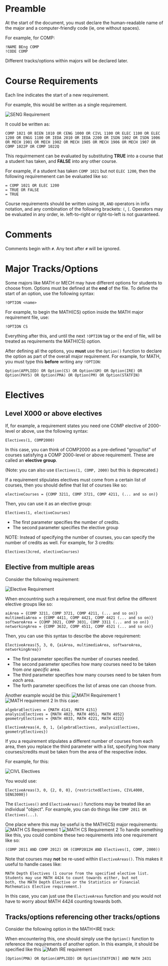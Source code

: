 # Preamble
At the start of the document, you must declare the human-readable name of the major and a computer-friendly code (ie, one without spaces).

For example, for COMP:
```
!NAME BEng COMP
!CODE COMP
```

Different tracks/options within majors will be declared later.
# Course Requirements
Each line indicates the start of a new requirement.

For example, this would be written as a single requirement.

![SENG Requirement](https://user-images.githubusercontent.com/55091936/172810926-8b5fadc9-4568-4c22-a918-a272714d6c80.png)


It could be written as:

```
COMP 1021 OR BIEN 1010 OR CENG 1000 OR CIVL 1100 OR ELEC 1100 OR ELEC 1200 OR ENGG 1100 OR IEDA 2010 OR IEDA 2200 OR ISDN 1002 OR ISDN 1006 OR MECH 1901 OR MECH 1902 OR MECH 1905 OR MECH 1906 OR MECH 1907 OR COMP 1022P OR COMP 1022Q
```

This requirmement can be evaluated by substituting **TRUE** into a course that a student has taken, and **FALSE** into any other course.

For example, if a student has taken `COMP 1021` but not `ELEC 1200`, then the following requiremenent can be evaluated like so:

```
= COMP 1021 OR ELEC 1200
= TRUE OR FALSE
= TRUE
```

Course requirements should be written using `OR`, `AND`  operators in infix notation, and any combination of the following brackets: `(`, `[`. Operators may be evaluated in any order, ie. left-to-right or right-to-left is not guaranteed.

# Comments
Comments begin with `#`. Any text after `#` will be ignored.

# Major Tracks/Options
Some majors like MATH or MECH may have different options for students to choose from.  Options must be defined at the **end** of the file. To define the start of an option, use the following syntax:

```
!OPTION <name>
```

For example, to begin the MATH(CS) option inside the MATH major requirement file, use:

```
!OPTION CS
```

Everything after this, and until the next `!OPTION` tag or the end of file, will be treated as requirements the MATH(CS) option.

After defining all the options, you **must** use the `Option()` function to declare the option as part of the overall major requirement. For example, for MATH, you must type this **before** writing any `!OPTION`:

```
Option(APPLIED) OR Option(CS) OR Option(GM) OR Option(IRE) OR Option(PHYS) OR Option(PMA) OR Option(PM) OR Option(STATFIN)
```

# Electives
## Level X000 or above electives
If, for example, a requirement states you need one COMP elective of 2000-level or above, use the following syntax:

```
Electives(1, COMP2000)
```

In this case, you can think of COMP2000 as a pre-defined "group/list" of courses satisfying a COMP 2000-level or above requirement.
These are called an **elective group**.

(Note: you can also use `Electives(1, COMP, 2000)` but this is deprecated.)

If a requirement stipulates electives must come from a certain list of courses, then you should define that list of courses like so:
```
electiveCourses = {COMP 3211, COMP 3721, COMP 4211, (... and so on)}
```
Then, you can use it as an elective group:
```
Electives(1, electiveCourses)
```

* The first parameter specifies the number of credits. 
* The second parameter specifies the elective group

NOTE: Instead of specifying the number of courses, you can specify the number of credits as well. For example, for 3 credits:
```
Electives(3cred, electiveCourses)
```

## Elective from multiple areas
Consider the following requirement:

![Elective Requirement](https://user-images.githubusercontent.com/55091936/172811017-54426178-3cf6-41ba-b64b-d0b4d77a0857.png)

When encountring such a requirement, one must first define the different elective groups like so:

```
aiArea = {COMP 3211, COMP 3721, COMP 4211, (... and so on)}
multimediaArea = {COMP 4411, COMP 4421, COMP 4421 (... and so on)}
softwareArea = {COMP 3021, COMP 3031, COMP 3311 (... and so on)}
networkingArea = {COMP 3632, COMP 4511, COMP 4521 (... and so on)}
```

Then, you can use this syntax to describe the above requirement:

```
ElectiveAreas(5, 3, 0, {aiArea, multimediaArea, softwareArea, networkingArea})
```

* The first parameter specifies the number of courses needed. 
* The second parameter specifies how many courses need to be taken from *one specific* area. 
* The third parameter specifies how many courses need to be taken from *each* area.
* The forth parameter specifices the list of areas one can choose from.

Another example would be this:
![MATH Requirement 1](https://user-images.githubusercontent.com/55091936/172815710-41167869-e7c5-4a7c-a593-5bfc21329f47.png)
![MATH requirement 2](https://user-images.githubusercontent.com/55091936/172815739-b908738b-3e69-4db2-8622-fac9ee5f4c1a.png)
In this case:

```
algebraElectives = {MATH 4141, MATH 4151}
analysisElectives = {MATH 4023, MATH 4051, MATH 4052}
geometryElectives = {MATH 4033, MATH 4221, MATH 4223}

ElectiveAreas(4, 0, 1, {algebraElectives, analysisElectives, geometryElectives})
```
If you a requirement stipulates a different number of courses from each area, 
then you replace the third parameter with a list, specifying how many courses/credits must be taken
from the area of the respective index.

For example, for this:

![CIVL Electives](https://user-images.githubusercontent.com/55091936/173074801-6b16e781-3b00-42d8-8a49-3f138aaf962a.png)

You would use:
```
ElectiveAreas(3, 0, {2, 0, 0}, {restrictedElectives, CIVL4000, SENG3000})
```

The `Electives()` and `ElectiveAreas()` functions may be treated like an individual "object". For example, you can do things like `COMP 2011 OR Electives(...)`.

One place where this may be useful is the MATH(CS) major requirements:
![MATH CS Requirement 1](https://user-images.githubusercontent.com/55091936/172811138-0d927768-c78f-4c95-84c0-15de9c4a2536.png)
![MATH CS Requirement 2](https://user-images.githubusercontent.com/55091936/172811145-a829a373-8aef-4eeb-9044-6cc5ee220bb3.png)
To handle something like this, you could combine these two requirements into one requirement like so:
```
(COMP 2011 AND COMP 2012) OR (COMP2012H AND Electives(1, COMP, 2000))
```

Note that courses may **not** be re-used within `ElectiveAreas()`. This makes it useful to handle cases like:
```
MATH Depth Electives (1 course from the specified elective list.
Students may use MATH 4424 to count towards either, but not
both, the MATH Depth Elective or the Statistics or Financial
Mathematics Elective requirement.)
```
In this case, you can just use the `ElectiveAreas` function and you would not have to worry about MATH 4424 counting towards both.

## Tracks/options referencing other tracks/options
Consider the following option in the MATH+IRE track:

When encountering this, one should simply use the `Option()` function to reference the requirements of another option. In this example, it should be specified like this
![Math IRE requirement](https://user-images.githubusercontent.com/55091936/172811207-f8b15bd8-c26d-4493-99a8-fc8318fd612b.png)
```
[Option(PMA) OR Option(APPLIED) OR Option(STATFIN)] AND MATH 2431
```

